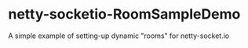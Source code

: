 # netty-socketio-RoomSampleDemo
A simple example of setting-up dynamic "rooms" for netty-socket.io

